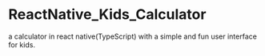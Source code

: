 # ReactNative_Kids_Calculator
 a calculator in react native(TypeScript) with a simple and fun user interface for kids.

